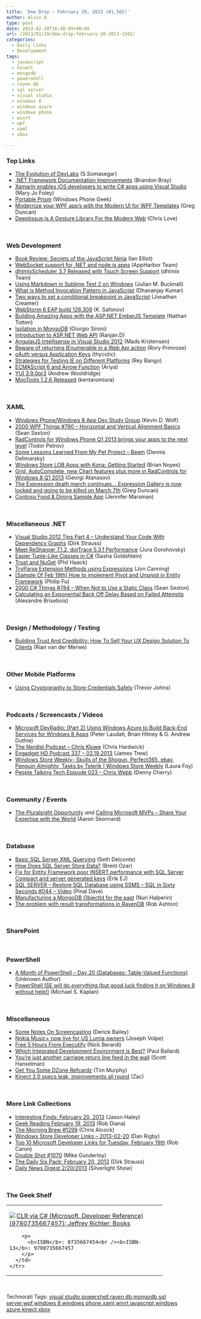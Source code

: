 ```yaml
---
title: 'Dew Drop – February 20, 2013 (#1,502)'
author: Alvin A.
type: post
date: 2013-02-20T16:48:09+00:00
url: /2013/02/20/dew-drop-february-20-2013-1502/
categories:
  - Daily Links
  - Development
tags:
  - javascript
  - kinect
  - mongodb
  - powershell
  - raven db
  - sql server
  - visual studio
  - windows 8
  - windows azure
  - windows phone
  - winrt
  - wpf
  - xaml
  - xbox

---
```

### <a name="top"></a>Top Links

  * <a href="http://blogs.msdn.com/b/somasegar/archive/2013/02/19/the-evolution-of-devlabs.aspx" target="_blank">The Evolution of DevLabs</a> (S.Somasegar)
  * <a href="http://blogs.msdn.com/b/dotnet/archive/2013/02/19/net-documentation-improvements.aspx" target="_blank">.NET Framework Documentation Improvements</a> (Brandon Bray)
  * <a href="http://www.zdnet.com/xamarin-enables-ios-developers-to-write-c-apps-using-visual-studio-7000011552/" target="_blank">Xamarin enables iOS developers to write C# apps using Visual Studio</a> (Mary Jo Foley)
  * <a href="http://windowsphonegeek.com/articles/portable-prism" target="_blank">Portable Prism</a> (Windows Phone Geek)
  * <a href="http://coolthingoftheday.blogspot.com/2013/02/modernize-your-wpf-app-with-modern-ui.html" target="_blank">Modernize your WPF app&#8217;s with the Modern UI for WPF Templates</a> (Greg Duncan)
  * <a href="http://professionalaspnet.com/archive/2013/02/19/Deeptissue.js-A-Gesture-Library-For-the-Modern-Web.aspx" target="_blank">Deeptissue.js A Gesture Library For the Modern Web</a> (Chris Love)

&#160;

### <a name="web"></a>Web Development

  * <a href="http://i-programmer.info/bookreviews/29-javascript/5485-secrets-of-the-javascript-ninja.html" target="_blank">Book Review: Secrets of the JavaScript Ninja</a> (Ian Elliot)
  * <a href="http://blog.appharbor.com/2013/02/19/websocket-support-for-net-and-node-js-apps" target="_blank">WebSocket support for .NET and node.js apps</a> (AppHarbor Team)
  * <a href="http://www.dhtmlx.com/blog/?p=1859" target="_blank">dhtmlxScheduler 3.7 Released with Touch Screen Support</a> (dhtmlx Team)
  * <a href="http://blog.boyet.com/blog/blog/using-markdown-in-sublime-text-2-on-windows/" target="_blank">Using Markdown in Sublime Text 2 on Windows</a> (Julian M. Bucknall)
  * <a href="http://debugmode.net/2013/02/19/what-is-method-invocation-pattern-in-javascript/" target="_blank">What is Method Invocation Pattern in JavaScript</a> (Dhananjay Kumar)
  * <a href="http://feedproxy.google.com/~r/FreshBrewedCode/~3/UZDTjCigpV4/" target="_blank">Two ways to set a conditional breakpoint in JavaScript</a> (Jonathan Creamer)
  * <a href="http://feedproxy.google.com/~r/jetbrains_webIde/~3/KTXHa5_l3ZU/" target="_blank">WebStorm 6 EAP build 126.309</a> (K. Safonov)
  * <a href="http://feedproxy.google.com/~r/ntotten/~3/zKXv6lQ4uo4/" target="_blank">Building Amazing Apps with the ASP.NET EmberJS Template</a> (Nathan Totten)
  * <a href="http://feeds.dzone.com/~r/zones/css/~3/DQIdPtFWzGc/isolation-mongodb" target="_blank">Isolation in MongoDB</a> (Giorgio Sironi)
  * <a href="http://www.codeproject.com/Articles/549152/Introduction-to-ASP-NET-Web-API" target="_blank">Introduction to ASP.NET Web API</a> (Ranjan.D)
  * <a href="http://feedproxy.google.com/~r/netSlave/~3/4Xky73XZDyo/post.aspx" target="_blank">AngularJS Intellisense in Visual Studio 2012</a> (Mads Kristensen)
  * <a href="http://feedproxy.google.com/~r/RoryPrimrose/~3/nSNzuiwNtZ4/post.aspx" target="_blank">Beware of returning IEnumerable in a Web Api action</a> (Rory Primrose)
  * <a href="http://weblogs.asp.net/jcogley/archive/2013/02/19/oauth-versus-application-keys.aspx" target="_blank">oAuth versus Application Keys</a> (thycotic)
  * <a href="http://feedproxy.google.com/~r/nettuts/~3/esDYOQL6jvE/" target="_blank">Strategies for Testing IE on Different Platforms</a> (Rey Bango)
  * <a href="http://ariya.ofilabs.com/2013/02/es6-and-arrow-function.html" target="_blank">ECMAScript 6 and Arrow Function</a> (Ariya)
  * <a href="http://feeds.yuiblog.com/~r/YahooUserInterfaceBlog/~3/9Nvz91RdMZU/" target="_blank">YUI 3.9.0pr3</a> (Andrew Wooldridge)
  * <a href="http://feedproxy.google.com/~r/mootools-blog/~3/ZTXM0yi2iDQ/" target="_blank">MooTools 1.2.6 Released</a> (kentaromiura)

&#160;

### <a name="silverlight"></a>XAML

  * <a href="http://new.efficientcoder.net/2013/02/windows-phonewindows-8-app-dev-study.html" target="_blank">Windows Phone/Windows 8 App Dev Study Group</a> (Kevin D. Wolf)
  * <a href="http://wpf.2000things.com/2013/02/20/760-horizontal-and-vertical-alignment-basics/" target="_blank">2000 WPF Things #760 – Horizontal and Vertical Alignment Basics</a> (Sean Sexton)
  * <a href="http://feedproxy.google.com/~r/Telerik/~3/1cnCrouJ18E/radcontrols-for-windows-phone-q1-2013" target="_blank">RadControls for Windows Phone Q1 2013 brings your apps to the next level</a> (Todor Petrov)
  * <a href="http://dotnet.dzone.com/articles/lessons-learned-my-pet-project" target="_blank">Some Lessons Learned From My Pet Project &#8211; Beem</a> (Dennis Delimarsky)
  * <a href="http://www.silverlightshow.net/items/Windows-Store-LOB-Apps-with-Kona-Getting-Started.aspx" target="_blank">Windows Store LOB Apps with Kona: Getting Started</a> (Brian Noyes)
  * <a href="http://feedproxy.google.com/~r/Telerik/~3/Y_Lb37oxaT8/grid-autocomplete-new-chart-features-plus-more-in-radcontrols-for-windows-8-q1-2013" target="_blank">Grid, AutoComplete, new Chart features plus more in RadControls for Windows 8 Q1 2013</a> (Georgi Atanasov)
  * <a href="http://coolthingoftheday.blogspot.com/2013/02/the-expression-death-march-continues.html" target="_blank">The Expression death march continues&#8230; Expression Gallery is now locked and going to be killed on March 7th</a> (Greg Duncan)
  * <a href="http://feedproxy.google.com/~r/JenniferMarsman/~3/EtrcKo7QJ_I/contoso-food-amp-dining-sample-app.aspx" target="_blank">Contoso Food & Dining Sample App</a> (Jennifer Marsman)

&#160;

### <a name="dotnet"></a>Miscellaneous .NET

  * <a href="http://feeds.feedblitz.com/~/38316908/0/dirkstrauss~Visual-Studio-Tips-Part-Understand-Your-Code-With-Dependency-Graphs" target="_blank">Visual Studio 2012 Tips Part 4 – Understand Your Code With Dependency Graphs</a> (Dirk Strauss)
  * <a href="http://blogs.jetbrains.com/dotnet/2013/02/meet-resharper-712-dottrace-531-performance/" target="_blank">Meet ReSharper 7.1.2, dotTrace 5.3.1 Performance</a> (Jura Gorohovsky)
  * <a href="http://feedproxy.google.com/~r/sashag/~3/z_tTNWXn-30/easier-tuple-like-classes-in-c.aspx" target="_blank">Easier Tuple-Like Classes in C#</a> (Sasha Goldshtein)
  * <a href="http://feeds.haacked.com/~r/haacked/~3/I91MoX5AaeY/trust-and-nuget.aspx" target="_blank">Trust and NuGet</a> (Phil Haack)
  * <a href="http://feedproxy.google.com/~r/geekswithblogs/~3/xFz5F5iVJcQ/tryparse-extension-methods-using-expressions.aspx" target="_blank">TryParse Extension Methods using Expressions</a> (Jon Canning)
  * <a href="http://blogs.msdn.com/b/codefx/archive/2013/02/20/sample-of-feb-19th-how-to-implement-pivot-and-unpivot-in-entity-framework.aspx" target="_blank">[Sample Of Feb 19th] How to implement Pivot and Unpivot in Entity Framework</a> (Philip Fu)
  * <a href="http://csharp.2000things.com/2013/02/20/784-when-note-to-use-a-static-class/" target="_blank">2000 C# Things #784 – When Not to Use a Static Class</a> (Sean Sexton)
  * <a href="http://alexandrebrisebois.wordpress.com/2013/02/19/calculating-an-exponential-back-off-delay-based-on-failed-attempts/" target="_blank">Calculating an Exponential Back Off Delay Based on Failed Attempts</a> (Alexandre Brisebois)

&#160;

### <a name="design"></a>Design / Methodology / Testing

  * <a href="http://www.smashingmagazine.com/2013/02/20/how-to-sell-your-ux-design-solution-to-clients/" target="_blank">Building Trust And Credibility: How To Sell Your UX Design Solution To Clients</a> (Rian van der Merwe)

&#160;

### <a name="mobile"></a>Other Mobile Platforms

  * <a href="http://feedproxy.google.com/~r/blogspot/hsDu/~3/PEbXoBLScqY/using-cryptography-to-store-credentials.html" target="_blank">Using Cryptography to Store Credentials Safely</a> (Trevor Johns)

&#160;

### <a name="podcasts"></a>Podcasts / Screencasts / Videos

  * <a href="http://feedproxy.google.com/~r/structuretoobig/~3/t_ZH27a4avE/post.aspx" target="_blank">Microsoft DevRadio: (Part 2) Using Windows Azure to Build Back-End Services for Windows 8 Apps</a> (Peter Laudati, Brian Hitney & G. Andrew Duthie)
  * <a href="http://nerdist.libsyn.com/chris-kluwe" target="_blank">The Nerdist Podcast &#8211; Chris Kluwe</a> (Chris Hardwick)
  * <a href="http://www.engadget.com/2013/02/19/engadget-hd-podcast-337-02-19-2013/" target="_blank">Engadget HD Podcast 337 &#8211; 02.19.2013</a> (James Trew)
  * <a href="http://channel9.msdn.com/Shows/Windows-Store-Weekly/Windows-Store-Weekly-Skulls-of-the-Shogun-Perfect365-eBay-Penguin-Almighty-Tasks-by-Telerik" target="_blank">Windows Store Weekly- Skulls of the Shogun, Perfect365, ebay, Penguin Almighty, Tasks by Telerik | Windows Store Weekly</a> (Laura Foy)
  * <a href="http://feedproxy.google.com/~r/PeopleTalkingTech/~3/5ucEyVapm5E/episode-023-chris-webb" target="_blank">People Talking Tech Episode 023 – Chris Webb</a> (Denny Cherry)

&#160;

### <a name="events"></a>Community / Events

  * <a href="http://blog.pluralsight.com/2013/02/19/the-pluralsight-opportunity" target="_blank">The Pluralsight Opportunity</a> _and_ <a href="http://blog.pluralsight.com/2013/02/19/calling-microsoft-mvps-share-your-expertise-with-the-world/" target="_blank">Calling Microsoft MVPs – Share Your Expertise with the World</a> (Aaron Skonnard)

&#160;

### <a name="sql"></a>Database

  * <a href="http://feedproxy.google.com/~r/MSSQLTips-LatestSqlServerTips/~3/FbuaZ0Pw-GE/tip.asp" target="_blank">Basic SQL Server XML Querying</a> (Seth Delconte)
  * <a href="http://feedproxy.google.com/~r/BrentOzar-SqlServerDba/~3/qyfNKh1J1lk/" target="_blank">How Does SQL Server Store Data?</a> (Brent Ozar)
  * <a href="http://feedproxy.google.com/~r/ErikejBlogsAboutSqlCompactnetAndRelatedStuff/~3/Zip_KYFh6eg/fix-for-entity-framework-poor-insert.html" target="_blank">Fix for Entity Framework poor INSERT performance with SQL Server Compact and server generated keys</a> (Erik EJ)
  * <a href="http://blog.sqlauthority.com/2013/02/20/sql-server-restore-sql-database-using-ssms-sql-in-sixty-seconds-044-video/" target="_blank">SQL SERVER – Restore SQL Database using SSMS – SQL in Sixty Seconds #044 – Video</a> (Pinal Dave)
  * <a href="http://feedproxy.google.com/~r/geekswithblogs/~3/pjPl1lHJUJY/manufacturing-a-mongodb-objectid-for-the-past.aspx" target="_blank">Manufacturing a MongoDB ObjectId for the past</a> (Nuri Halperin)
  * <a href="http://feedproxy.google.com/~r/RobAshton/~3/U04EEoxPWso/the-problem-with-result-transformations-in-ravendb.html" target="_blank">The problem with result transformations in RavenDB</a> (Rob Ashton)

&#160;

### <a name="sp"></a>SharePoint

&#160;

### <a name="ps"></a>PowerShell

  * <a href="http://www.sqlservercentral.com/blogs/discussionofsqlserver/2013/02/20/a-month-of-powershell-day-20-databases-table-valued-functions/" target="_blank">A Month of PowerShell – Day 20 (Databases: Table-Valued Functions)</a> (Unknown Author)
  * <a href="http://blogs.msdn.com/b/michkap/archive/2013/02/20/10395416.aspx" target="_blank">PowerShell ISE will do *everything* (but good luck finding it on Windows 8 without help!)</a> (Michael S. Kaplan)

&#160;

### <a name="misc"></a>Miscellaneous

  * <a href="http://feedproxy.google.com/~r/LosTechies/~3/lOLTDnr0L7c/" target="_blank">Some Notes On Screencasting</a> (Derick Bailey)
  * <a href="http://www.engadget.com/2013/02/19/nokia-music-plus-live-for-us-lumia-owners/" target="_blank">Nokia Music+ now live for US Lumia owners</a> (Joseph Volpe)
  * <a href="http://feedproxy.google.com/~r/coderjournal/~3/Q5HCv2yDPFI/" target="_blank">Free 5 Hours From Executify</a> (Nick Berardi)
  * <a href="http://blog.pluralsight.com/2013/02/19/which-integrated-development-environment-is-best/" target="_blank">Which Integrated Development Environment is Best?</a> (Paul Ballard)
  * <a href="http://feeds.hanselman.com/~/38319667/0/scotthanselman~Youre-just-another-carriage-return-line-feed-in-the-wall.aspx" target="_blank">You&#8217;re just another carriage return line feed in the wall</a> (Scott Hanselman)
  * <a href="http://feedproxy.google.com/~r/geekswithblogs/~3/9yDoRPF5VSc/get-you-some-dzone-refcardz.aspx" target="_blank">Get You Some DZone Refcardz</a> (Tim Murphy)
  * <a href="http://feedproxy.google.com/~r/winbetadotorg/~3/IdM6RZ7pyXY/kinect-20-specs-leak-improvements-all-round" target="_blank">Kinect 2.0 specs leak, improvements all round</a> (Zac)

&#160;

### <a name="links"></a>More Link Collections

  * <a href="http://jasonhaley.com/blog/post.aspx?id=2cfa8298-ee63-460b-9118-2d15a256e298" target="_blank">Interesting Finds: February 20, 2013</a> (Jason Haley)
  * <a href="http://feedproxy.google.com/~r/RegularGeek/~3/jMd_3voTWjo/" target="_blank">Geek Reading February 19, 2013</a> (Rob Diana)
  * <a href="http://feedproxy.google.com/~r/ReflectivePerspective/~3/PCRH3gJ8WXU/" target="_blank">The Morning Brew #1299</a> (Chris Alcock)
  * <a href="http://feedproxy.google.com/~r/DanRigby/~3/P6J9PMkZjzY/" target="_blank">Windows Store Developer Links – 2013-02-20</a> (Dan Rigby)
  * <a href="http://blogs.msdn.com/b/robcaron/archive/2013/02/19/top-10-microsoft-developer-links-for-tuesday-february-19th.aspx" target="_blank">Top 10 Microsoft Developer Links for Tuesday, February 19th</a> (Rob Caron)
  * <a href="http://afreshcup.com/home/2013/2/20/double-shot-1070.html" target="_blank">Double Shot #1070</a> (Mike Gunderloy)
  * <a href="http://feeds.feedblitz.com/~/38315205/0/dirkstrauss~The-Daily-Six-Pack-February" target="_blank">The Daily Six Pack: February 20, 2013</a> (Dirk Strauss)
  * <a href="http://feedproxy.google.com/~r/silverlightshow/~3/PrVK2Va-Fmo/Daily-News-Digest-2-20-2013.aspx" target="_blank">Daily News Digest 2/20/2013</a> (Silverlight Show)

&#160;

### <a name="shelf"></a>The Geek Shelf

<div style="padding-bottom: 0px; margin: 0px; padding-left: 0px; padding-right: 0px; display: inline; float: none; padding-top: 0px" id="scid:7dc1bd33-94bd-46fd-a20b-0131235bcd47:9d87fc4a-d5cd-4e8e-a14c-ecf430d7df43" class="wlWriterEditableSmartContent">
  <table cellspacing="0" cellpadding="2" width="400" border="0" unselectable="on">
    <tr>
      <td valign="top" width="400">
        <p>
          <a title="CLR via C# (Microsoft, Developer Reference) (9780735667457): Jeffrey Richter: Books" href="http://www.amazon.com/exec/obidos/ASIN/0735667454/alvinashcraft-20"><img data-recalc-dims="1" decoding="async" src="https://i0.wp.com/images.amazon.com/images/P/0735667454.01.MZZZZZZZ.jpg?w=660" border="0" align="left" style="float:left" />CLR via C# (Microsoft, Developer Reference) (9780735667457): Jeffrey Richter: Books</a>
        </p>
        
        <p>
          <b>ISBN</b>: 0735667454<br /><b>ISBN-13</b>: 9780735667457
        </p>
      </td>
    </tr>
  </table>
</div>

&#160;

<div style="padding-bottom: 0px; margin: 0px; padding-left: 0px; padding-right: 0px; display: inline; float: none; padding-top: 0px" id="scid:0767317B-992E-4b12-91E0-4F059A8CECA8:7c7116da-cabe-47c0-9b58-1560b42a6606" class="wlWriterEditableSmartContent">
  Technorati Tags: <a href="http://technorati.com/tags/visual+studio" rel="tag">visual studio</a>,<a href="http://technorati.com/tags/powershell" rel="tag">powershell</a>,<a href="http://technorati.com/tags/raven+db" rel="tag">raven db</a>,<a href="http://technorati.com/tags/mongodb" rel="tag">mongodb</a>,<a href="http://technorati.com/tags/sql+server" rel="tag">sql server</a>,<a href="http://technorati.com/tags/wpf" rel="tag">wpf</a>,<a href="http://technorati.com/tags/windows+8" rel="tag">windows 8</a>,<a href="http://technorati.com/tags/windows+phone" rel="tag">windows phone</a>,<a href="http://technorati.com/tags/xaml" rel="tag">xaml</a>,<a href="http://technorati.com/tags/winrt" rel="tag">winrt</a>,<a href="http://technorati.com/tags/javascript" rel="tag">javascript</a>,<a href="http://technorati.com/tags/windows+azure" rel="tag">windows azure</a>,<a href="http://technorati.com/tags/kinect" rel="tag">kinect</a>,<a href="http://technorati.com/tags/xbox" rel="tag">xbox</a>
</div>